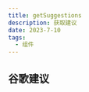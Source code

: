 ```yaml
---
title: getSuggestions
description: 获取建议
date: 2023-7-10
tags:
  - 组件
---
```

<script setup>
import getSuggestions from './components/getSuggestions.vue'
</script>
## 谷歌建议
<getSuggestions/>